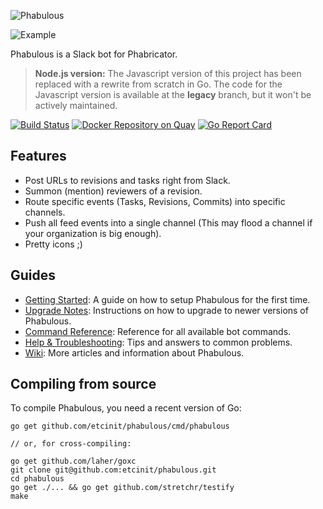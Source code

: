![Phabulous](http://i.imgur.com/0ezr6XZ.png)

![Example](http://i.imgur.com/Uv4nVJa.png)

Phabulous is a Slack bot for Phabricator.

> **Node.js version:** The Javascript version of this project has been replaced
with a rewrite from scratch in Go. The code for the Javascript version is
available at the **legacy** branch, but it won't be actively maintained.

[![Build Status](https://travis-ci.org/etcinit/phabulous.svg?branch=master)](https://travis-ci.org/etcinit/phabulous)
[![Docker Repository on
Quay](https://quay.io/repository/etcinit/phabulous/status "Docker Repository on
Quay")](https://quay.io/repository/etcinit/phabulous) [![Go Report
Card](https://goreportcard.com/badge/github.com/etcinit/phabulous)](https://goreportcard.com/report/github.com/etcinit/phabulous)

## Features

- Post URLs to revisions and tasks right from Slack.
- Summon (mention) reviewers of a revision.
- Route specific events (Tasks, Revisions, Commits) into specific channels.
- Push all feed events into a single channel (This may flood a channel if your
  organization is big enough).
- Pretty icons ;)

## Guides

- [Getting Started](https://github.com/etcinit/phabulous/wiki/Getting-Started):
A guide on how to setup Phabulous for the first time.
- [Upgrade Notes](https://github.com/etcinit/phabulous/wiki/Upgrade-Notes):
Instructions on how to upgrade to newer versions of Phabulous.
- [Command Reference](https://github.com/etcinit/phabulous/wiki/Command-Reference):
Reference for all available bot commands.
- [Help & Troubleshooting](https://github.com/etcinit/phabulous/wiki/Help-&-Troubleshooting):
Tips and answers to common problems.
- [Wiki](https://github.com/etcinit/phabulous/wiki): More articles and
information about Phabulous.

## Compiling from source

To compile Phabulous, you need a recent version of Go:

```
go get github.com/etcinit/phabulous/cmd/phabulous

// or, for cross-compiling:

go get github.com/laher/goxc
git clone git@github.com:etcinit/phabulous.git
cd phabulous
go get ./... && go get github.com/stretchr/testify
make
```
